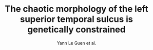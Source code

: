 ---
cat: gaia
subcat: architecture
bestof: false
author: Yann Le Guen et al.
title: The chaotic morphology of the left superior temporal sulcus is genetically constrained
journal: NeuroImage
year: 2018
type: article
url: https -//www.sciencedirect.com/science/article/pii/S1053811918302568
doi: 10.1016/j.neuroimage.2018.03.046
---
